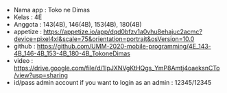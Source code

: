 - Nama app : Toko ne Dimas
- Kelas : 4E
- Anggota : 143(4B), 146(4B), 153(4B), 180(4B)
- appetize : https://appetize.io/app/dqd0bfzv1a0vhu8ehajuc2acmc?device=pixel4xl&scale=75&orientation=portrait&osVersion=10.0
- github : https://github.com/UMM-2020-mobile-programming/4E_143-4B_146-4B_153-4B_180-4B_TokoneDimas
- video : https://drive.google.com/file/d/1IpJXNVgKtHQgs_YmP8Amtj4oaeksnCTo/view?usp=sharing
- id/pass admin account if you want to login as an admin : 12345/12345


